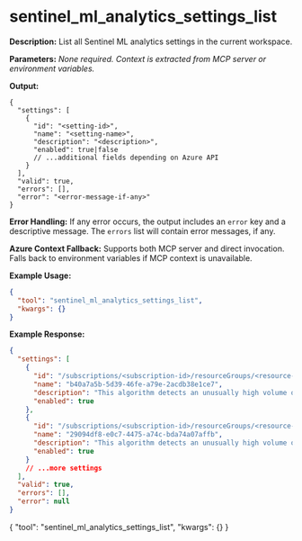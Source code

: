 # sentinel_ml_analytics_settings_list

**Description:**
List all Sentinel ML analytics settings in the current workspace.

**Parameters:**
_None required. Context is extracted from MCP server or environment variables._

**Output:**
```
{
  "settings": [
    {
      "id": "<setting-id>",
      "name": "<setting-name>",
      "description": "<description>",
      "enabled": true|false
      // ...additional fields depending on Azure API
    }
  ],
  "valid": true,
  "errors": [],
  "error": "<error-message-if-any>"
}
```

**Error Handling:**
If any error occurs, the output includes an `error` key and a descriptive message. The `errors` list will contain error messages, if any.

**Azure Context Fallback:**
Supports both MCP server and direct invocation. Falls back to environment variables if MCP context is unavailable.

**Example Usage:**
```json
{
  "tool": "sentinel_ml_analytics_settings_list",
  "kwargs": {}
}
```

**Example Response:**
```json
{
  "settings": [
    {
      "id": "/subscriptions/<subscription-id>/resourceGroups/<resource-group>/providers/Microsoft.OperationalInsights/workspaces/<workspace-name>/providers/Microsoft.SecurityInsights/securityMLAnalyticsSettings/<setting-guid>",
      "name": "b40a7a5b-5d39-46fe-a79e-2acdb38e1ce7",
      "description": "This algorithm detects an unusually high volume of AWS cloud trail log console failed login events per group user account within the last day. The model is trained on the previous 21 days of AWS cloud trail log events on group user account basis. This activity may indicate that the account is compromised.",
      "enabled": true
    },
    {
      "id": "/subscriptions/<subscription-id>/resourceGroups/<resource-group>/providers/Microsoft.OperationalInsights/workspaces/<workspace-name>/providers/Microsoft.SecurityInsights/securityMLAnalyticsSettings/<setting-guid>",
      "name": "29094df8-e0c7-4475-a74c-bda74a07affb",
      "description": "This algorithm detects an unusually high volume of successful logins per user account by different logon types. The model is trained on the previous 21 days of security event ID 4624 on an account. It indicates anomalous high volume of successful logins in the last day.",
      "enabled": true
    }
    // ...more settings
  ],
  "valid": true,
  "errors": [],
  "error": null
}
```
{
  "tool": "sentinel_ml_analytics_settings_list",
  "kwargs": {}
}
```
